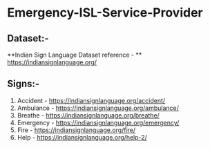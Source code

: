 # Emergency-ISL-Service-Provider

## Dataset:-
**Indian Sign Language Dataset reference - **
https://indiansignlanguage.org/ 

## Signs:-
1. Accident - https://indiansignlanguage.org/accident/ 
2. Ambulance - https://indiansignlanguage.org/ambulance/ 
3. Breathe - https://indiansignlanguage.org/breathe/
4. Emergency - https://indiansignlanguage.org/emergency/
5. Fire - https://indiansignlanguage.org/fire/
6. Help - https://indiansignlanguage.org/help-2/


